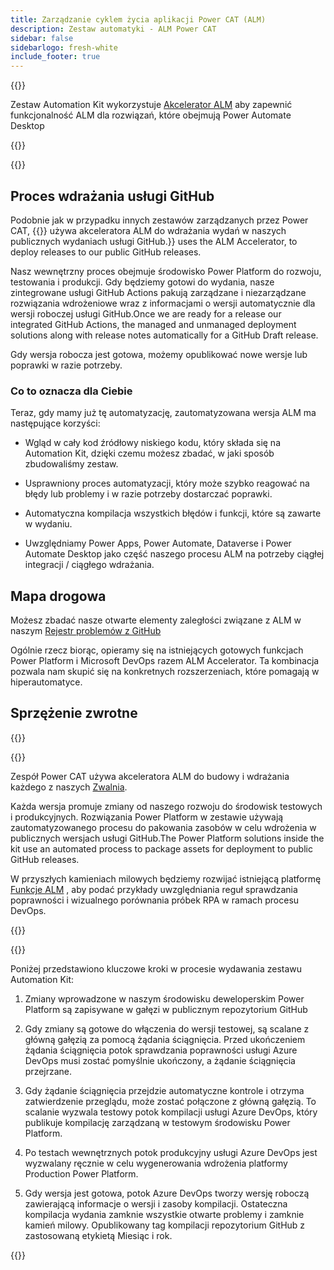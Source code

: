 ```yaml
---
title: Zarządzanie cyklem życia aplikacji Power CAT (ALM)
description: Zestaw automatyki - ALM Power CAT
sidebar: false
sidebarlogo: fresh-white
include_footer: true
---
```

{{<slideStyles>}}

<div class="optional">

Zestaw Automation Kit wykorzystuje [Akcelerator ALM](https://aka.ms/aa4pp) aby zapewnić funkcjonalność ALM dla rozwiązań, które obejmują Power Automate Desktop

</div>

{{<presentation slides="1,2">}}


<div class="optional">

{{<presentationStyles>}}

## Proces wdrażania usługi GitHub

Podobnie jak w przypadku innych zestawów zarządzanych przez Power CAT, {{<product-name>}} używa akceleratora ALM do wdrażania wydań w naszych publicznych wydaniach usługi GitHub.}} uses the ALM Accelerator, to deploy releases to our public GitHub releases.

Nasz wewnętrzny proces obejmuje środowisko Power Platform do rozwoju, testowania i produkcji. Gdy będziemy gotowi do wydania, nasze zintegrowane usługi GitHub Actions pakują zarządzane i niezarządzane rozwiązania wdrożeniowe wraz z informacjami o wersji automatycznie dla wersji roboczej usługi GitHub.Once we are ready for a release our integrated GitHub Actions, the managed and unmanaged deployment solutions along with release notes automatically for a GitHub Draft release.

Gdy wersja robocza jest gotowa, możemy opublikować nowe wersje lub poprawki w razie potrzeby.

### Co to oznacza dla Ciebie

Teraz, gdy mamy już tę automatyzację, zautomatyzowana wersja ALM ma następujące korzyści:

- Wgląd w cały kod źródłowy niskiego kodu, który składa się na Automation Kit, dzięki czemu możesz zbadać, w jaki sposób zbudowaliśmy zestaw.

- Usprawniony proces automatyzacji, który może szybko reagować na błędy lub problemy i w razie potrzeby dostarczać poprawki.

- Automatyczna kompilacja wszystkich błędów i funkcji, które są zawarte w wydaniu.

- Uwzględniamy Power Apps, Power Automate, Dataverse i Power Automate Desktop jako część naszego procesu ALM na potrzeby ciągłej integracji / ciągłego wdrażania.

## Mapa drogowa

Możesz zbadać nasze otwarte elementy zaległości związane z ALM w naszym [Rejestr problemów z GitHub](https://github.com/microsoft/powercat-automation-kit/issues?q=is%3Aissue+is%3Aopen+label%3Aalm)

Ogólnie rzecz biorąc, opieramy się na istniejących gotowych funkcjach Power Platform i Microsoft DevOps razem ALM Accelerator. Ta kombinacja pozwala nam skupić się na konkretnych rozszerzeniach, które pomagają w hiperautomatyce.

## Sprzężenie zwrotne

{{<questions name="/features/alm/powercat.json" completed="Thank you for providing feedback" showNavigationButtons=false >}}

</div>

{{<slide  id="slide1" audio="features/alm/powercat/overview.mp3" description="Power CAT ALM Overview" localImage="/images/illustrations/alm-roadmap-2022-11.svg" >}}

Zespół Power CAT używa akceleratora ALM do budowy i wdrażania każdego z naszych [Zwalnia](https://github.com/microsoft/powercat-automation-kit/releases).

Każda wersja promuje zmiany od naszego rozwoju do środowisk testowych i produkcyjnych. Rozwiązania Power Platform w zestawie używają zautomatyzowanego procesu do pakowania zasobów w celu wdrożenia w publicznych wersjach usługi GitHub.The Power Platform solutions inside the kit use an automated process to package assets for deployment to public GitHub releases.

W przyszłych kamieniach milowych będziemy rozwijać istniejącą platformę [Funkcje ALM](/pl/features/alm) , aby podać przykłady uwzględniania reguł sprawdzania poprawności i wizualnego porównania próbek RPA w ramach procesu DevOps.  

{{</slide>}}

{{<slide  id="slide2" audio="features/alm/powercat/release-process.mp3" description="Power CAT Automation Kit Release Checker" localImage="/images/illustrations/alm-powercat-process.svg" >}}

Poniżej przedstawiono kluczowe kroki w procesie wydawania zestawu Automation Kit:

1. Zmiany wprowadzone w naszym środowisku deweloperskim Power Platform są zapisywane w gałęzi w publicznym repozytorium GitHub

2. Gdy zmiany są gotowe do włączenia do wersji testowej, są scalane z główną gałęzią za pomocą żądania ściągnięcia. Przed ukończeniem żądania ściągnięcia potok sprawdzania poprawności usługi Azure DevOps musi zostać pomyślnie ukończony, a żądanie ściągnięcia przejrzane.

3. Gdy żądanie ściągnięcia przejdzie automatyczne kontrole i otrzyma zatwierdzenie przeglądu, może zostać połączone z główną gałęzią. To scalanie wyzwala testowy potok kompilacji usługi Azure DevOps, który publikuje kompilację zarządzaną w testowym środowisku Power Platform.

4. Po testach wewnętrznych potok produkcyjny usługi Azure DevOps jest wyzwalany ręcznie w celu wygenerowania wdrożenia platformy Production Power Platform.

5. Gdy wersja jest gotowa, potok Azure DevOps tworzy wersję roboczą zawierającą informacje o wersji i zasoby kompilacji. Ostateczna kompilacja wydania zamknie wszystkie otwarte problemy i zamknie kamień milowy. Opublikowany tag kompilacji repozytorium GitHub z zastosowaną etykietą Miesiąc i rok.

{{</slide>}}
